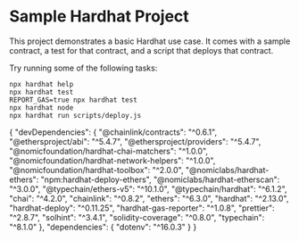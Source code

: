# Sample Hardhat Project

This project demonstrates a basic Hardhat use case. It comes with a sample contract, a test for that contract, and a script that deploys that contract.

Try running some of the following tasks:

```shell
npx hardhat help
npx hardhat test
REPORT_GAS=true npx hardhat test
npx hardhat node
npx hardhat run scripts/deploy.js
```

{
"devDependencies": {
"@chainlink/contracts": "^0.6.1",
"@ethersproject/abi": "^5.4.7",
"@ethersproject/providers": "^5.4.7",
"@nomicfoundation/hardhat-chai-matchers": "^1.0.0",
"@nomicfoundation/hardhat-network-helpers": "^1.0.0",
"@nomicfoundation/hardhat-toolbox": "^2.0.0",
"@nomiclabs/hardhat-ethers": "npm:hardhat-deploy-ethers",
"@nomiclabs/hardhat-etherscan": "^3.0.0",
"@typechain/ethers-v5": "^10.1.0",
"@typechain/hardhat": "^6.1.2",
"chai": "^4.2.0",
"chainlink": "^0.8.2",
"ethers": "^6.3.0",
"hardhat": "^2.13.0",
"hardhat-deploy": "^0.11.25",
"hardhat-gas-reporter": "^1.0.8",
"prettier": "^2.8.7",
"solhint": "^3.4.1",
"solidity-coverage": "^0.8.0",
"typechain": "^8.1.0"
},
"dependencies": {
"dotenv": "^16.0.3"
}
}
